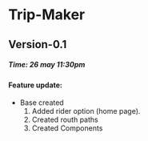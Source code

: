# Trip-Maker

## Version-0.1

##### Time: 26 may 11:30pm

#### Feature update:

- Base created
  1.  Added rider option (home page).
  2.  Created routh paths
  3.  Created Components
